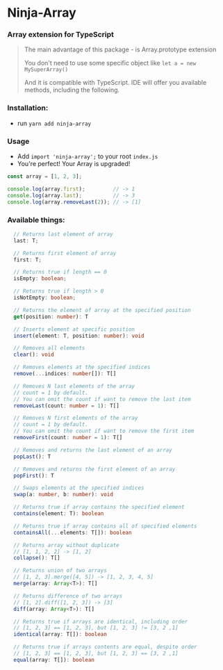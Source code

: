 # Ninja-Array
### Array extension for TypeScript

>The main advantage of this package - is Array.prototype extension
>
>You don't need to use some specific object like `let a = new MySuperArray()`
>
>And it is compatible with TypeScript. IDE will offer you available methods, 
>including the following.

### Installation:
- run `yarn add ninja-array`

### Usage
- Add `import 'ninja-array';` to your root `index.js`
- You're perfect! Your Array is upgraded!

```typescript
const array = [1, 2, 3];

console.log(array.first);         // -> 1
console.log(array.last);          // -> 3
console.log(array.removeLast(2)); // -> [1]
```

### Available things:
```typescript
  // Returns last element of array
  last: T;

  // Returns first element of array
  first: T;

  // Returns true if length == 0
  isEmpty: boolean;

  // Returns true if length > 0
  isNotEmpty: boolean;

  // Returns the element of array at the specified position
  get(position: number): T

  // Inserts element at specific position
  insert(element: T, position: number): void

  // Removes all elements
  clear(): void

  // Removes elements at the specified indices
  remove(...indices: number[]): T[]

  // Removes N last elements of the array
  // count = 1 by default. 
  // You can omit the count if want to remove the last item
  removeLast(count: number = 1): T[]

  // Removes N first elements of the array
  // count = 1 by default. 
  // You can omit the count if want to remove the first item
  removeFirst(count: number = 1): T[]

  // Removes and returns the last element of an array
  popLast(): T

  // Removes and returns the first element of an array
  popFirst(): T

  // Swaps elements at the specified indices
  swap(a: number, b: number): void

  // Returns true if array contains the specified element
  contains(element: T): boolean

  // Returns true if array contains all of specified elements
  containsAll(...elements: T[]): boolean

  // Returns array without duplicate
  // [1, 1, 2, 2] -> [1, 2]
  collapse(): T[]

  // Returns union of two arrays
  // [1, 2, 3].merge([4, 5]) -> [1, 2, 3, 4, 5]
  merge(array: Array<T>): T[]

  // Returns difference of two arrays
  // [1, 2].diff([1, 2, 3]) -> [3]
  diff(array: Array<T>): T[]

  // Returns true if arrays are identical, including order
  // [1, 2, 3] == [1, 2, 3], but [1, 2, 3] != [3, 2 ,1]
  identical(array: T[]): boolean

  // Returns true if arrays contents are equal, despite order
  // [1, 2, 3] == [1, 2, 3], but [1, 2, 3] == [3, 2 ,1]
  equal(array: T[]): boolean

```
